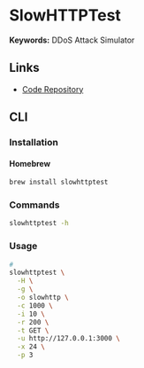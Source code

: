 # SlowHTTPTest

**Keywords:** DDoS Attack Simulator

## Links

- [Code Repository](https://github.com/shekyan/slowhttptest)

## CLI

### Installation

#### Homebrew

```sh
brew install slowhttptest
```

### Commands

```sh
slowhttptest -h
```

### Usage

```sh
#
slowhttptest \
  -H \
  -g \
  -o slowhttp \
  -c 1000 \
  -i 10 \
  -r 200 \
  -t GET \
  -u http://127.0.0.1:3000 \
  -x 24 \
  -p 3
```
